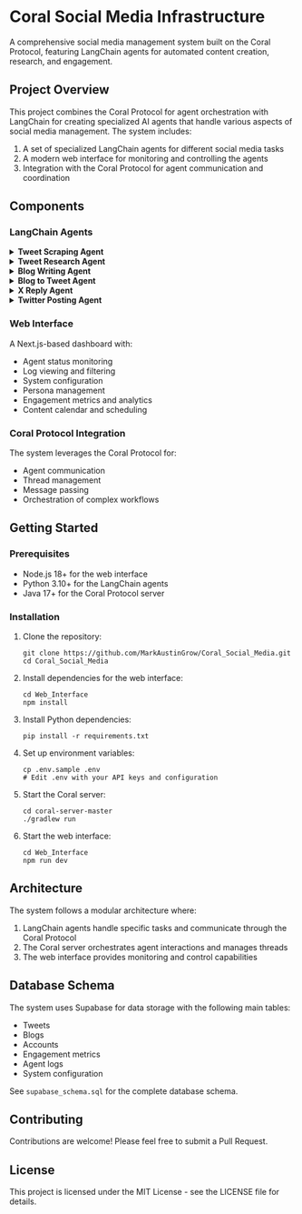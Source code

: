 # Coral Social Media Infrastructure

A comprehensive social media management system built on the Coral Protocol, featuring LangChain agents for automated content creation, research, and engagement.

## Project Overview

This project combines the Coral Protocol for agent orchestration with LangChain for creating specialized AI agents that handle various aspects of social media management. The system includes:

1. A set of specialized LangChain agents for different social media tasks
2. A modern web interface for monitoring and controlling the agents
3. Integration with the Coral Protocol for agent communication and coordination

## Components

### LangChain Agents

<details>
<summary><b>Tweet Scraping Agent</b></summary>

The Tweet Scraping Agent is responsible for collecting tweets from specified accounts and hashtags. It:

- Monitors specified Twitter accounts and hashtags in real-time
- Filters tweets based on configurable criteria (engagement metrics, keywords, etc.)
- Extracts metadata including engagement statistics, posting time, and user information
- Stores collected tweets in the database for further processing
- Provides rate limiting protection to avoid Twitter API restrictions
- Supports scheduled scraping at configurable intervals
- Handles pagination and historical tweet collection

**Technologies used:**
- Twitter API v2
- LangChain for orchestration
- Qdrant for vector storage of tweet embeddings
- Supabase for structured data storage

</details>

<details>
<summary><b>Tweet Research Agent</b></summary>

The Tweet Research Agent analyzes collected tweets to extract insights and identify patterns. It:

- Performs sentiment analysis on tweet content
- Identifies key topics and themes using NLP techniques
- Tracks engagement patterns and trending topics
- Generates embeddings for semantic search capabilities
- Creates summaries of tweet collections
- Identifies influential accounts and potential collaboration opportunities
- Analyzes hashtag effectiveness and reach
- Provides competitive analysis of similar accounts

**Technologies used:**
- OpenAI embeddings for semantic analysis
- Qdrant for vector search
- LangChain for agent orchestration
- NLP libraries for text analysis
- Supabase for data storage

</details>

<details>
<summary><b>Blog Writing Agent</b></summary>

The Blog Writing Agent creates long-form content based on insights from the Tweet Research Agent. It:

- Generates complete blog posts based on trending topics and tweet insights
- Structures content with proper headings, paragraphs, and formatting
- Incorporates relevant statistics and data points from tweet analysis
- Optimizes content for SEO with appropriate keywords
- Creates engaging titles and meta descriptions
- Generates accompanying images using AI image generation (optional)
- Supports multiple writing styles and tones through persona configuration
- Allows for human review and editing before publication

**Technologies used:**
- OpenAI GPT models for content generation
- LangChain for orchestration and prompt management
- Supabase for content storage
- Markdown for content formatting
- SEO optimization libraries

</details>

<details>
<summary><b>Blog to Tweet Agent</b></summary>

The Blog to Tweet Agent converts long-form blog content into engaging tweet threads. It:

- Breaks down blog posts into tweet-sized chunks
- Maintains narrative flow across the thread
- Optimizes each tweet for engagement
- Adds appropriate hashtags and mentions
- Creates engaging hooks for the first tweet
- Includes calls-to-action in the thread
- Generates thread maps for longer threads
- Schedules threads for optimal posting times
- Supports media attachment suggestions

**Technologies used:**
- LangChain for content processing
- OpenAI models for content optimization
- Twitter API for posting (optional)
- Supabase for storing thread content
- Scheduling algorithms for timing optimization

</details>

<details>
<summary><b>X Reply Agent</b></summary>

The X Reply Agent generates and posts replies to tweets, focusing on engagement and community building. It:

- Monitors mentions and relevant conversations
- Generates contextually appropriate replies
- Maintains consistent brand voice and persona
- Prioritizes replies based on account influence and engagement potential
- Handles common questions with templated responses
- Escalates complex inquiries to human operators
- Tracks reply performance and engagement
- Adapts tone based on the conversation context
- Supports multiple languages

**Technologies used:**
- Twitter API for monitoring and posting
- OpenAI models for response generation
- LangChain for orchestration
- Sentiment analysis for context awareness
- Supabase for tracking conversations

</details>

<details>
<summary><b>Twitter Posting Agent</b></summary>

The Twitter Posting Agent handles the scheduling and posting of tweets and threads. It:

- Manages a content calendar of scheduled posts
- Optimizes posting times based on audience activity
- Handles posting of single tweets and threads
- Supports media attachments (images, videos, polls)
- Provides posting confirmation and status updates
- Reschedules failed posts automatically
- Monitors post performance after publishing
- Supports recurring post schedules
- Integrates with content approval workflows

**Technologies used:**
- Twitter API for posting
- Scheduling algorithms for timing optimization
- LangChain for orchestration
- Supabase for content and schedule storage
- Analytics tools for performance tracking

</details>

### Web Interface

A Next.js-based dashboard with:

- Agent status monitoring
- Log viewing and filtering
- System configuration
- Persona management
- Engagement metrics and analytics
- Content calendar and scheduling

### Coral Protocol Integration

The system leverages the Coral Protocol for:

- Agent communication
- Thread management
- Message passing
- Orchestration of complex workflows

## Getting Started

### Prerequisites

- Node.js 18+ for the web interface
- Python 3.10+ for the LangChain agents
- Java 17+ for the Coral Protocol server

### Installation

1. Clone the repository:
   ```
   git clone https://github.com/MarkAustinGrow/Coral_Social_Media.git
   cd Coral_Social_Media
   ```

2. Install dependencies for the web interface:
   ```
   cd Web_Interface
   npm install
   ```

3. Install Python dependencies:
   ```
   pip install -r requirements.txt
   ```

4. Set up environment variables:
   ```
   cp .env.sample .env
   # Edit .env with your API keys and configuration
   ```

5. Start the Coral server:
   ```
   cd coral-server-master
   ./gradlew run
   ```

6. Start the web interface:
   ```
   cd Web_Interface
   npm run dev
   ```

## Architecture

The system follows a modular architecture where:

1. LangChain agents handle specific tasks and communicate through the Coral Protocol
2. The Coral server orchestrates agent interactions and manages threads
3. The web interface provides monitoring and control capabilities

## Database Schema

The system uses Supabase for data storage with the following main tables:

- Tweets
- Blogs
- Accounts
- Engagement metrics
- Agent logs
- System configuration

See `supabase_schema.sql` for the complete database schema.

## Contributing

Contributions are welcome! Please feel free to submit a Pull Request.

## License

This project is licensed under the MIT License - see the LICENSE file for details.
